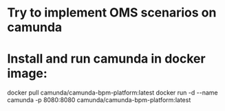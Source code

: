 # Try to implement OMS scenarios on camunda

# Install and run camunda in docker image:
docker pull camunda/camunda-bpm-platform:latest
docker run -d --name camunda -p 8080:8080 camunda/camunda-bpm-platform:latest

